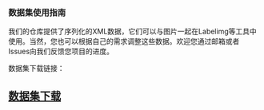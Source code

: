 ### 数据集使用指南

我们的仓库提供了序列化的XML数据，它们可以与图片一起在Labelimg等工具中使用。当然，您也可以根据自己的需求调整这些数据。欢迎您通过邮箱或者Issues向我们反馈您项目的进度。

数据集下载链接：

## [数据集下载](数据集下载.md)

